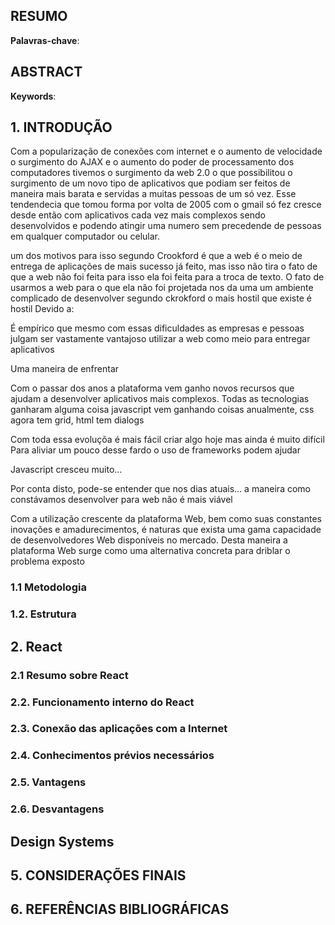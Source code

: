 
## RESUMO

**Palavras-chave**:

## ABSTRACT

**Keywords**:

## 1. INTRODUÇÃO

Com a popularização de conexões com internet e o aumento de velocidade  o surgimento do AJAX  e o aumento do poder de processamento dos computadores tivemos o surgimento da web 2.0 o que possibilitou o surgimento de um novo tipo de aplicativos que podiam ser feitos de maneira mais barata e servidas a muitas pessoas de um só vez. Esse tendendecia que tomou forma por volta de 2005 com o gmail só fez cresce desde então com aplicativos cada vez mais complexos sendo desenvolvidos e podendo atingir uma numero sem precedende de pessoas em qualquer computador ou celular.

um dos motivos para isso segundo Crookford  é que a web é o meio de entrega de aplicações de mais sucesso já feito, mas isso não tira o fato de que a web não foi feita para isso ela foi feita para a troca de texto. O fato de usarmos a web para o que ela não foi projetada nos da uma um ambiente complicado de desenvolver segundo ckrokford o mais hostil que existe
é hostil Devido a:

É empírico que mesmo com essas dificuldades as empresas e pessoas julgam ser vastamente vantajoso utilizar a web como meio para entregar aplicativos

Uma maneira de enfrentar 

Com o passar dos anos a plataforma vem ganho novos recursos que ajudam a desenvolver aplicativos mais complexos. Todas as tecnologias ganharam alguma coisa javascript vem ganhando coisas anualmente, css agora tem grid, html tem dialogs


Com toda essa evoluçõa é mais fácil criar algo hoje mas ainda é muito difícil
Para aliviar um pouco desse fardo o uso de frameworks podem ajudar

Javascript cresceu muito…

Por conta disto, pode-se entender que nos dias atuais… a maneira como constávamos desenvolver para web não é mais viável

Com a utilização crescente da plataforma Web, bem como suas constantes inovações e amadurecimentos, é naturas que exista uma gama capacidade de desenvolvedores Web disponíveis no mercado. Desta maneira a plataforma Web surge como uma alternativa concreta para driblar o problema exposto

### 1.1 Metodologia
### 1.2. Estrutura

## 2. React
### 2.1 Resumo sobre React
### 2.2. Funcionamento interno do React
### 2.3. Conexão das aplicações com a Internet
### 2.4. Conhecimentos prévios necessários
### 2.5. Vantagens
### 2.6. Desvantagens
## Design Systems

## 5. CONSIDERAÇÕES FINAIS
## 6. REFERÊNCIAS BIBLIOGRÁFICAS  









